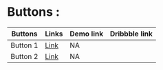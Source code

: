 # Buttons : 

|Buttons|Links|Demo link|Dribbble link|
|----|-----|------------|-------------|
|Button 1|[Link](https://sm8uti.github.io/Ui_Compnents/Buttons/Button1.html)|NA|
|Button 2|[Link](https://sm8uti.github.io/Ui_Compnents/Buttons/Button2.html)|NA|

